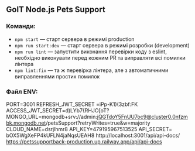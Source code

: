 ## GoIT Node.js Pets Support

### Команди:

- `npm start` &mdash; старт сервера в режимі production
- `npm run start:dev` &mdash; старт сервера в режимі розробки (development)
- `npm run lint` &mdash; запустити виконання перевірки коду з eslint, необхідно виконувати перед кожним PR та виправляти всі помилки лінтера
- `npm lint:fix` &mdash; та ж перевірка лінтера, але з автоматичними виправленнями простих помилок

### Файл ENV:

PORT=3001
REFRESH_JWT_SECRET =iPp-K1)(3zbf:FK
ACCESS_JWT_SECRET=d)LYb7{RHJO[oT?
MONGO_URL=mongodb+srv://admin:jQGTdoY5FnUU7oc9@cluster0.0nfzmbk.mongodb.net/petsSupport?retryWrites=true&w=majority
CLOUD_NAME=dsrjlhmr8
API_KEY=479195967513525
API_SECRET= bOX5WgXeFP4kUFLN4jaNqsUEAH8
http://localhost:3001/api/api-docs/
https://petssupportback-production.up.railway.app/api/api-docs
